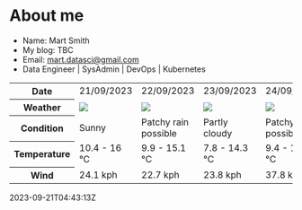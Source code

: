 # About me

- Name: Mart Smith
- My blog: TBC
- Email: [mart.datasci@gmail.com](mailto:mart.datasci6@gmail.com)
- Data Engineer | SysAdmin | DevOps | Kubernetes


<table>
    <tr>
        <th>Date</th>
        <td>21/09/2023</td><td>22/09/2023</td><td>23/09/2023</td><td>24/09/2023</td><td>25/09/2023</td><td>26/09/2023</td><td>27/09/2023</td>
    </tr>
    <tr>
        <th>Weather</th>
        <td><img src="https://cdn.weatherapi.com/weather/64x64/day/113.png"/></td><td><img src="https://cdn.weatherapi.com/weather/64x64/day/176.png"/></td><td><img src="https://cdn.weatherapi.com/weather/64x64/day/116.png"/></td><td><img src="https://cdn.weatherapi.com/weather/64x64/day/176.png"/></td><td><img src="https://cdn.weatherapi.com/weather/64x64/day/302.png"/></td><td><img src="https://cdn.weatherapi.com/weather/64x64/day/116.png"/></td><td><img src="https://cdn.weatherapi.com/weather/64x64/day/176.png"/></td>
    </tr>
    <tr>
        <th>Condition</th>
        <td width="200px">Sunny</td><td width="200px">Patchy rain possible</td><td width="200px">Partly cloudy</td><td width="200px">Patchy rain possible</td><td width="200px">Moderate rain</td><td width="200px">Partly cloudy</td><td width="200px">Patchy rain possible</td>
    </tr>
    <tr>
        <th>Temperature</th>
        <td>10.4 -  16 °C</td><td>9.9 -  15.1 °C</td><td>7.8 -  14.3 °C</td><td>9.4 -  16.4 °C</td><td>13.8 -  18.3 °C</td><td>13.9 -  17.3 °C</td><td>11.3 -  16 °C</td>
    </tr>
    <tr>
        <th>Wind</th>
        <td>24.1 kph</td><td>22.7 kph</td><td>23.8 kph</td><td>37.8 kph</td><td>40.7 kph</td><td>35.6 kph</td><td>36.7 kph</td>
    </tr>
</table>


2023-09-21T04:43:13Z

